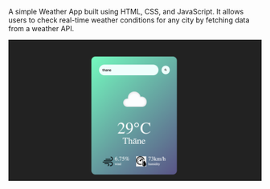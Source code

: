 A simple Weather App built using HTML, CSS, and JavaScript. It allows users to check real-time weather conditions for any city by fetching data from a weather API.

![Weather app Screenshot](screenshot01.png)

